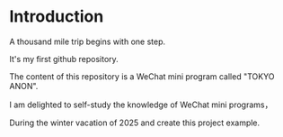 # Introduction  

A thousand mile trip begins with one step.  

It's my first github repository.   

The content of this repository is a WeChat mini program called "TOKYO ANON".  

I am delighted to self-study the knowledge of WeChat mini programs，  

During the winter vacation of 2025 and create this project example. 
